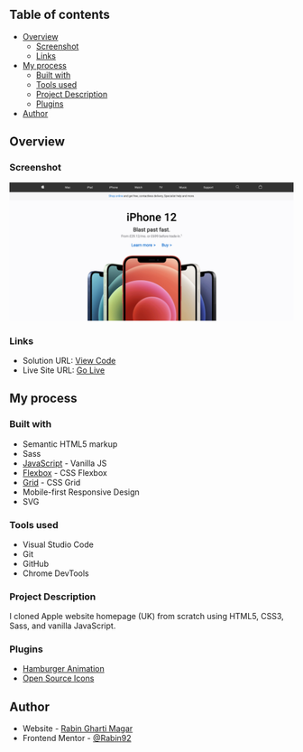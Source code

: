 ## Table of contents

- [Overview](#overview)
  - [Screenshot](#screenshot)
  - [Links](#links)
- [My process](#my-process)
  - [Built with](#built-with)
  - [Tools used](#tools-used)
  - [Project Description](#project-description)
  - [Plugins](#Plugins)
- [Author](#author)

## Overview

### Screenshot

![](./images/screenshot.png)

### Links

- Solution URL: [View Code](https://github.com/Rabin92/apple-homepage-clone/tree/main)
- Live Site URL: [Go Live](https://apple-homepage-clone.vercel.app)

## My process

### Built with

- Semantic HTML5 markup
- Sass
- [JavaScript](https://javascript.info) - Vanilla JS
- [Flexbox](https://css-tricks.com/snippets/css/a-guide-to-flexbox/) - CSS Flexbox
- [Grid](https://css-tricks.com/snippets/css/complete-guide-grid/) - CSS Grid
- Mobile-first Responsive Design
- SVG

### Tools used

- Visual Studio Code
- Git
- GitHub
- Chrome DevTools

### Project Description

I cloned Apple website homepage (UK) from scratch using HTML5, CSS3, Sass, and vanilla JavaScript.

### Plugins

- [Hamburger Animation](https://jonsuh.com/hamburgers/)
- [Open Source Icons](https://ionicons.com)

## Author

- Website - [Rabin Gharti Magar](https://www.rabingm.dev/)
- Frontend Mentor - [@Rabin92](https://www.frontendmentor.io/profile/Rabin92)
